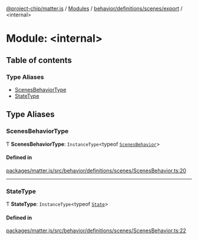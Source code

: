 [@project-chip/matter.js](../README.md) / [Modules](../modules.md) / [behavior/definitions/scenes/export](behavior_definitions_scenes_export.md) / \<internal\>

# Module: \<internal\>

## Table of contents

### Type Aliases

- [ScenesBehaviorType](behavior_definitions_scenes_export._internal_.md#scenesbehaviortype)
- [StateType](behavior_definitions_scenes_export._internal_.md#statetype)

## Type Aliases

### ScenesBehaviorType

Ƭ **ScenesBehaviorType**: `InstanceType`\<typeof [`ScenesBehavior`](behavior_definitions_scenes_export.md#scenesbehavior)\>

#### Defined in

[packages/matter.js/src/behavior/definitions/scenes/ScenesBehavior.ts:20](https://github.com/project-chip/matter.js/blob/0c058ae17fdba4c0b89b8b13c309011d51782299/packages/matter.js/src/behavior/definitions/scenes/ScenesBehavior.ts#L20)

___

### StateType

Ƭ **StateType**: `InstanceType`\<typeof [`State`](../classes/behavior_definitions_scenes_export.ScenesServer.md#state-1)\>

#### Defined in

[packages/matter.js/src/behavior/definitions/scenes/ScenesBehavior.ts:22](https://github.com/project-chip/matter.js/blob/0c058ae17fdba4c0b89b8b13c309011d51782299/packages/matter.js/src/behavior/definitions/scenes/ScenesBehavior.ts#L22)
